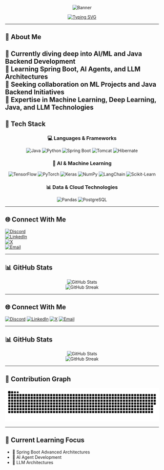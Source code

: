 <div align="center">
  
![Banner](https://capsule-render.vercel.app/api?type=waving&color=gradient&height=180&section=header&text=Venkatesh%20Gondu&fontSize=54&animation=fadeIn&fontAlignY=30&desc=AI/ML%20Innovator%20%7C%20Exploring%20Intelligent%20Systems&descAlignY=52&descAlign=50)

[![Typing SVG](https://readme-typing-svg.herokuapp.com?font=Fira+Code&weight=600&size=25&pause=1000&center=true&vCenter=true&random=false&width=600&lines=Curious+About+Emerging+Technologies;Passionate+Knowledge+Seeker;Continuous+Learning+Enthusiast;Bridging+Ideas+and+Innovation;Transforming+Curiosity+into+Impact)](https://git.io/typing-svg)

</div>

---

## 💫 About Me
🔭 Currently diving deep into AI/ML and Java Backend Development  
🌱 Learning Spring Boot, AI Agents, and LLM Architectures  
🤝 Seeking collaboration on ML Projects and Java Backend Initiatives  
💬 Expertise in Machine Learning, Deep Learning, Java, and LLM Technologies  
---
## 🚀 Tech Stack
<div align="center">

### 💻 Languages & Frameworks  
<img src="https://cdn.jsdelivr.net/gh/devicons/devicon/icons/java/java-original.svg" width="50" height="50" alt="Java"/>  
<img src="https://cdn.jsdelivr.net/gh/devicons/devicon/icons/python/python-original.svg" width="50" height="50" alt="Python"/>  
<img src="https://cdn.jsdelivr.net/gh/devicons/devicon/icons/spring/spring-original.svg" width="50" height="50" alt="Spring Boot"/>  
<img src="https://cdn.jsdelivr.net/gh/devicons/devicon/icons/tomcat/tomcat-original.svg" width="50" height="50" alt="Tomcat"/>  
<img src="https://cdn.jsdelivr.net/gh/devicons/devicon/icons/hibernate/hibernate-original.svg" width="50" height="50" alt="Hibernate"/>  


### 🤖 AI & Machine Learning  
<img src="https://cdn.jsdelivr.net/gh/devicons/devicon/icons/tensorflow/tensorflow-original.svg" width="50" height="50" alt="TensorFlow"/>  
<img src="https://cdn.jsdelivr.net/gh/devicons/devicon/icons/pytorch/pytorch-original.svg" width="50" height="50" alt="PyTorch"/>  
<img src="https://cdn.jsdelivr.net/gh/devicons/devicon/icons/keras/keras-original.svg" width="50" height="50" alt="Keras"/>  
<img src="https://cdn.jsdelivr.net/gh/devicons/devicon/icons/numpy/numpy-original.svg" width="50" height="50" alt="NumPy"/> 
<img src="https://cdn.jsdelivr.net/gh/devicons/devicon/icons/langchain/langchain-original.svg" width="50" height="50" alt="LangChain"/>  
<img src="https://cdn.jsdelivr.net/gh/devicons/devicon/icons/scikitlearn/scikitlearn-original.svg" width="50" height="50" alt="Scikit-Learn"/>  


### 📊 Data & Cloud Technologies  
<img src="https://cdn.jsdelivr.net/gh/devicons/devicon/icons/pandas/pandas-original.svg" width="50" height="50" alt="Pandas"/>   
<img src="https://cdn.jsdelivr.net/gh/devicons/devicon/icons/postgresql/postgresql-original.svg" width="50" height="50" alt="PostgreSQL"/>  
  

</div>

---

## 🌐 Connect With Me
[![Discord](https://img.shields.io/badge/Discord-7289DA?style=for-the-badge&logo=discord&logoColor=white)](https://discord.gg/venky_Sur_yed)  
[![LinkedIn](https://img.shields.io/badge/LinkedIn-0077B5?style=for-the-badge&logo=linkedin&logoColor=white)](https://linkedin.com/in/venkateshgondu)  
[![X](https://img.shields.io/badge/X-000000?style=for-the-badge&logo=x&logoColor=white)](https://x.com/@venky_gondu)  
[![Email](https://img.shields.io/badge/Email-D14836?style=for-the-badge&logo=gmail&logoColor=white)](mailto:venkatesh.gondu108@gmail.com)  

---

## 📊 GitHub Stats
<div align="center">
  <img src="https://github-readme-stats.vercel.app/api?username=venky-Gondu&theme=radical&hide_border=false&include_all_commits=false&count_private=false" alt="GitHub Stats"/>
  <br/>
  <img src="https://github-readme-streak-stats.herokuapp.com/?user=venky-Gondu&theme=radical&hide_border=false" alt="GitHub Streak"/>
</div>

---

## 🌐 Connect With Me
[![Discord](https://img.shields.io/badge/Discord-7289DA?style=for-the-badge&logo=discord&logoColor=white)](https://discord.gg/venky_Sur_yed)
[![LinkedIn](https://img.shields.io/badge/LinkedIn-0077B5?style=for-the-badge&logo=linkedin&logoColor=white)](https://linkedin.com/in/venkateshgondu)
[![X](https://img.shields.io/badge/X-000000?style=for-the-badge&logo=x&logoColor=white)](https://x.com/@venky_gondu)
[![Email](https://img.shields.io/badge/Email-D14836?style=for-the-badge&logo=gmail&logoColor=white)](mailto:venkatesh.gondu108@gmail.com)

---

## 📊 GitHub Stats
<div align="center">
  <img src="https://github-readme-stats.vercel.app/api?username=venky-Gondu&theme=radical&hide_border=false&include_all_commits=false&count_private=false" alt="GitHub Stats"/>
  <br/>
  <img src="https://github-readme-streak-stats.herokuapp.com/?user=venky-Gondu&theme=radical&hide_border=false" alt="GitHub Streak"/>
</div>

---

## 🐍 Contribution Graph
<div align="center">
  <picture>
    <source media="(prefers-color-scheme: dark)" srcset="https://raw.githubusercontent.com/venky-Gondu/venky-Gondu/output/github-snake-dark.svg" />
    <source media="(prefers-color-scheme: light)" srcset="https://raw.githubusercontent.com/venky-Gondu/venky-Gondu/output/github-snake.svg" />
    <img alt="github-snake" src="https://raw.githubusercontent.com/venky-Gondu/venky-Gondu/output/github-snake.svg" />
  </picture>
</div>

---

## 🌱 Current Learning Focus
- 🚀 Spring Boot Advanced Architectures  
- 🤖 AI Agent Development  
- 🧠 LLM Architectures  
